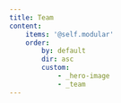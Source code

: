 ```yaml
---
title: Team
content:
    items: '@self.modular'
    order:
        by: default
        dir: asc
        custom:
            - _hero-image
            - _team
---
```


